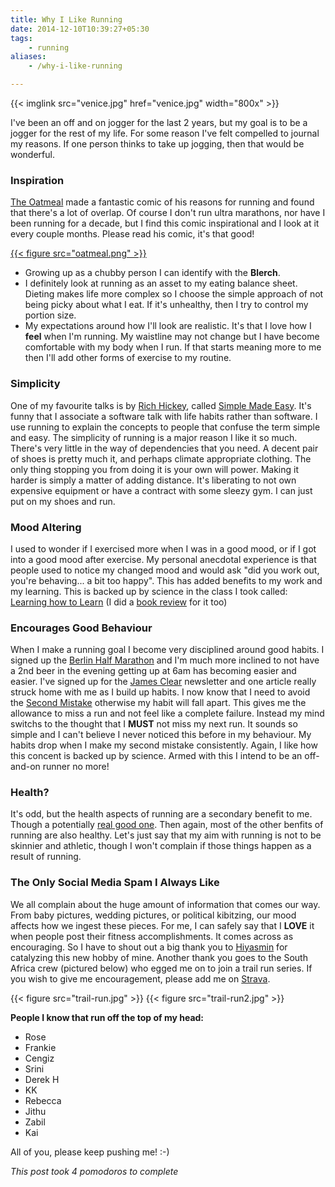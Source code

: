 ```yaml
---
title: Why I Like Running
date: 2014-12-10T10:39:27+05:30
tags:
    - running
aliases:
    - /why-i-like-running

---
```

{{< imglink src="venice.jpg" href="venice.jpg" width="800x" >}}

I've been an off and on jogger for the last 2 years, but my goal is to be a jogger for the rest of my life. For some
reason I've felt compelled to journal my reasons. If one person thinks to take up jogging, then that would be wonderful.

### Inspiration

[The Oatmeal][oatmeal] made a fantastic comic of his reasons for running and found that there's a lot of overlap. Of
course I don't run ultra marathons, nor have I been running for a decade, but I find this comic inspirational and I look
at it every couple months. Please read his comic, it's that good!

[{{< figure src="oatmeal.png" >}}][oatmeal-running]

* Growing up as a chubby person I can identify with the **Blerch**.
* I definitely look at running as an asset to my eating balance sheet. Dieting makes life more complex so I choose the
  simple approach of not being picky about what I eat. If it's unhealthy, then I try to control my portion size.
* My expectations around how I'll look are realistic. It's that I love how I **feel** when I'm running. My waistline may
  not change but I have become comfortable with my body when I run. If that starts meaning more to me then I'll add
  other forms of exercise to my routine.

[oatmeal]: http://theoatmeal.com/
[oatmeal-running]: http://theoatmeal.com/comics/running

### Simplicity

One of my favourite talks is by [Rich Hickey][rich-hickey], called [Simple Made Easy][simple-easy]. It's funny that I
associate a software talk with life habits rather than software. I use running to explain the concepts to people that
confuse the term simple and easy. The simplicity of running is a major reason I like it so much. There's very little in
the way of dependencies that you need. A decent pair of shoes is pretty much it, and perhaps climate appropriate
clothing. The only thing stopping you from doing it is your own will power. Making it harder is simply a matter of adding
distance. It's liberating to not own expensive equipment or have a contract with some sleezy gym. I can just put on my
shoes and run.

[rich-hickey]: https://twitter.com/richhickey
[simple-easy]: http://www.infoq.com/presentations/Simple-Made-Easy

### Mood Altering

I used to wonder if I exercised more when I was in a good mood, or if I got into a good mood after exercise. My personal
anecdotal experience is that people used to notice my changed mood and would ask "did you work out, you're behaving... a
bit too happy". This has added benefits to my work and my learning. This is backed up by science in the class I took
called: [Learning how to Learn][lhtl] (I did a [book review][book-review] for it too)

[lhtl]: https://www.coursera.org/course/learning
[book-review]: /book-review-a-mind-for-numbers-by-barbara-oakley/

### Encourages Good Behaviour

When I make a running goal I become very disciplined around good habits. I signed up the
[Berlin Half Marathon][half-marathon] and I'm much more inclined to not have a 2nd beer in the evening getting up at 6am
has becoming easier and easier. I've signed up for the [James Clear][james-clear] newsletter and one article really
struck home with me as I build up habits. I now know that I need to avoid the [Second Mistake][second-mistake] otherwise
my habit will fall apart. This gives me the allowance to miss a run and not feel like a complete failure. Instead my
mind switchs to the thought that I **MUST** not miss my next run. It sounds so simple and I can't believe I never
noticed this before in my behaviour. My habits drop when I make my second mistake consistently. Again, I like how this
concent is backed up by science. Armed with this I intend to be an off-and-on runner no more!

[james-clear]: http://jamesclear.com/
[second-mistake]: http://jamesclear.com/second-mistake
[half-marathon]: http://www.vattenfall-berliner-halbmarathon.de/en/

### Health?

It's odd, but the health aspects of running are a secondary benefit to me. Though a potentially
[real good one][makes-you-younger]. Then again, most of the other benfits of running are also healthy. Let's just say
that my aim with running is not to be skinnier and athletic, though I won't complain if those things happen as a result
of running.

[makes-you-younger]: http://well.blogs.nytimes.com//2014/12/03/run-to-stay-young/

### The Only Social Media Spam I Always Like

We all complain about the huge amount of information that comes our way. From baby pictures, wedding pictures, or
political kibitzing, our mood affects how we ingest these pieces. For me, I can safely say that I **LOVE** it when
people post their fitness accomplishments. It comes across as encouraging. So I have to shout out a big thank you to
[Hiyasmin][yas] for catalyzing this new hobby of mine. Another thank you goes to the South Africa crew (pictured below)
who egged me on to join a trail run series. If you wish to give me encouragement, please add me on [Strava][me-strava].

{{< figure src="trail-run.jpg" >}}
{{< figure src="trail-run2.jpg" >}}

**People I know that run off the top of my head:**

* Rose
* Frankie
* Cengiz
* Srini
* Derek H
* KK
* Rebecca
* Jithu
* Zabil
* Kai

All of you, please keep pushing me! :-)

[me-strava]: http://www.strava.com/athletes/6575733
[yas]: https://twitter.com/hiyasmind
[venice-pic]: http://instagram.com/p/LepNTRLlIB/

*This post took 4 pomodoros to complete*


